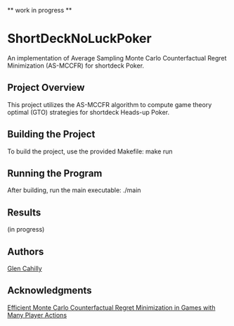 ** work in progress **

# ShortDeckNoLuckPoker

An implementation of Average Sampling Monte Carlo Counterfactual Regret Minimization (AS-MCCFR) for shortdeck Poker.

## Project Overview

This project utilizes the AS-MCCFR algorithm to compute game theory optimal (GTO) strategies for shortdeck Heads-up Poker.

## Building the Project
To build the project, use the provided Makefile:
make run

## Running the Program

After building, run the main executable:
./main

## Results

(in progress)

## Authors

[Glen Cahilly](https://github.com/gmc17)

## Acknowledgments

[Efficient Monte Carlo Counterfactual Regret Minimization in Games with Many Player Actions](https://proceedings.neurips.cc/paper_files/paper/2012/file/3df1d4b96d8976ff5986393e8767f5b2-Paper.pdf)
